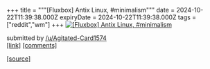 +++
title = """[Fluxbox] Antix Linux, #minimalism"""
date = 2024-10-22T11:39:38.000Z
expiryDate = 2024-10-22T11:39:38.000Z
tags = ["reddit","wm"]
+++
[![[Fluxbox] Antix Linux, #minimalism](https://preview.redd.it/fecvopg4oawd1.png?width=640&crop=smart&auto=webp&s=167ecaf45a5682528a8cb76680bf64ed474e8edd "[Fluxbox] Antix Linux, #minimalism")](https://www.reddit.com/r/unixporn/comments/1g9g0f8/fluxbox_antix_linux_minimalism/)

submitted by [/u/Agitated-Card1574](https://www.reddit.com/user/Agitated-Card1574)  
[\[link\]](https://i.redd.it/fecvopg4oawd1.png) [\[comments\]](https://www.reddit.com/r/unixporn/comments/1g9g0f8/fluxbox_antix_linux_minimalism/)

[[source]](https://www.reddit.com/r/unixporn/comments/1g9g0f8/fluxbox_antix_linux_minimalism/)
